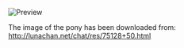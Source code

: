 ![Preview](https://raw.github.com/GNU-Pony/artwork/master/SYSLINUX/vesamenu/16:9/fluttershy+sing/preview.png)

The image of the pony has been downloaded from:
    http://lunachan.net/chat/res/75128+50.html
